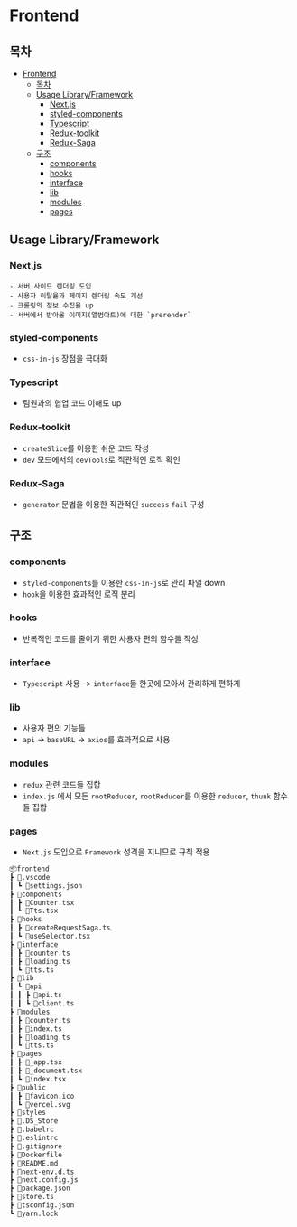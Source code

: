 # Frontend

## 목차

- [Frontend](#frontend)
  - [목차](#목차)
  - [Usage Library/Framework](#usage-libraryframework)
    - [Next.js](#nextjs)
    - [styled-components](#styled-components)
    - [Typescript](#typescript)
    - [Redux-toolkit](#redux-toolkit)
    - [Redux-Saga](#redux-saga)
  - [구조](#구조)
    - [components](#components)
    - [hooks](#hooks)
    - [interface](#interface)
    - [lib](#lib)
    - [modules](#modules)
    - [pages](#pages)

## Usage Library/Framework

### Next.js

    - 서버 사이드 렌더링 도입
    - 사용자 이탈율과 페이지 렌더링 속도 개선
    - 크롤링의 정보 수집율 up
    - 서버에서 받아올 이미지(앨범아트)에 대한 `prerender`

### styled-components

- `css-in-js` 장점을 극대화

### Typescript

- 팀원과의 협업 코드 이해도 up

### Redux-toolkit

- `createSlice`를 이용한 쉬운 코드 작성
- `dev` 모드에서의 `devTools`로 직관적인 로직 확인

### Redux-Saga

- `generator` 문법을 이용한 직관적인 `success` `fail` 구성

## 구조

### components

- `styled-components`를 이용한 `css-in-js`로 관리 파일 down
- `hook`을 이용한 효과적인 로직 분리

### hooks

- 반복적인 코드를 줄이기 위한 사용자 편의 함수들 작성

### interface

- `Typescript` 사용 -> `interface`들 한곳에 모아서 관리하게 편하게

### lib

- 사용자 편의 기능들
- `api` -> `baseURL` -> `axios`를 효과적으로 사용

### modules

- `redux` 관련 코드들 집합
- `index.js` 에서 모든 `rootReducer`, `rootReducer`를 이용한 `reducer`, `thunk` 함수들 집합

### pages

- `Next.js` 도입으로 `Framework` 성격을 지니므로 규칙 적용

```bash
📦frontend
┣ 📂.vscode
┃ ┗ 📜settings.json
┣ 📂components
┃ ┣ 📜Counter.tsx
┃ ┗ 📜Tts.tsx
┣ 📂hooks
┃ ┣ 📜createRequestSaga.ts
┃ ┗ 📜useSelector.tsx
┣ 📂interface
┃ ┣ 📜counter.ts
┃ ┣ 📜loading.ts
┃ ┗ 📜tts.ts
┣ 📂lib
┃ ┗ 📂api
┃ ┃ ┣ 📜api.ts
┃ ┃ ┗ 📜client.ts
┣ 📂modules
┃ ┣ 📜counter.ts
┃ ┣ 📜index.ts
┃ ┣ 📜loading.ts
┃ ┗ 📜tts.ts
┣ 📂pages
┃ ┣ 📜_app.tsx
┃ ┣ 📜_document.tsx
┃ ┗ 📜index.tsx
┣ 📂public
┃ ┣ 📜favicon.ico
┃ ┗ 📜vercel.svg
┣ 📂styles
┣ 📜.DS_Store
┣ 📜.babelrc
┣ 📜.eslintrc
┣ 📜.gitignore
┣ 📜Dockerfile
┣ 📜README.md
┣ 📜next-env.d.ts
┣ 📜next.config.js
┣ 📜package.json
┣ 📜store.ts
┣ 📜tsconfig.json
┗ 📜yarn.lock
```
